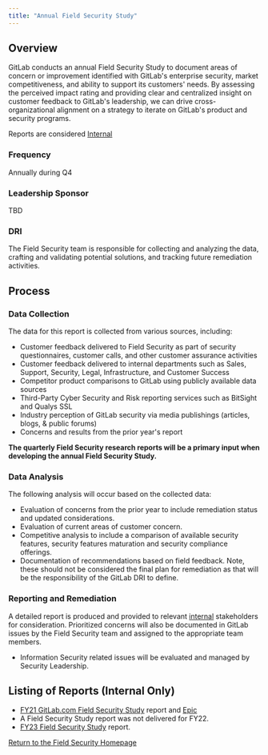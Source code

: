 ```yaml
---
title: "Annual Field Security Study"
---
```


## Overview

GitLab conducts an annual Field Security Study to document areas of concern or improvement identified with GitLab's enterprise security, market competitiveness, and ability to support its customers' needs. By assessing the perceived impact rating and providing clear and centralized insight on customer feedback to GitLab's leadership, we can drive cross-organizational alignment on a strategy to iterate on GitLab's product and security programs.

Reports are considered [Internal](/handbook/communication/confidentiality-levels/#internal)

### Frequency

Annually during Q4

### Leadership Sponsor

TBD

### DRI

The Field Security team is responsible for collecting and analyzing the data, crafting and validating potential solutions, and tracking future remediation activities.

## Process

### Data Collection

The data for this report is collected from various sources, including:

- Customer feedback delivered to Field Security as part of security questionnaires, customer calls, and other customer assurance activities
- Customer feedback delivered to internal departments such as Sales, Support, Security, Legal, Infrastructure, and Customer Success
- Competitor product comparisons to GitLab using publicly available data sources
- Third-Party Cyber Security and Risk reporting services such as BitSight and Qualys SSL
- Industry perception of GitLab security via media publishings (articles, blogs, & public forums)
- Concerns and results from the prior year's report

**The quarterly Field Security research reports will be a primary input when developing the annual Field Security Study.**

### Data Analysis

The following analysis will occur based on the collected data:

- Evaluation of concerns from the prior year to include remediation status and updated considerations.
- Evaluation of current areas of customer concern.
- Competitive analysis to include a comparison of available security features, security features maturation and security compliance offerings.
- Documentation of recommendations based on field feedback. Note, these should not be considered the final plan for remediation as that will be the responsibility of the GitLab DRI to define.

### Reporting and Remediation

A detailed report is produced and provided to relevant [internal](/handbook/communication/confidentiality-levels/#internal) stakeholders for consideration. Prioritized concerns will also be documented in GitLab issues by the Field Security team and assigned to the appropriate team members.

- Information Security related issues will be evaluated and managed by Security Leadership.

## Listing of Reports (Internal Only)

- [FY21 GitLab.com Field Security Study](https://docs.google.com/document/d/1BN979fDYeOwIhKOvrMStyqj5ftDq1w0bc2urcsk3z8U/edit?usp=sharing) report and [Epic](https://gitlab.com/groups/gitlab-com/-/epics/957)
- A Field Security Study report was not delivered for FY22.
- [FY23 Field Security Study](https://docs.google.com/document/d/1QD55PuhfO15hWFaz7BoLiHLxMU7q3JuFJ5EbB57MH9s/edit) report.

<div class="d-grid gap-2 my-4">
<a href="https://handbook.gitlab.com/handbook/security/security-assurance/field-security/" class="btn bg-primary text-white btn-lg">Return to the Field Security Homepage</a>
</div>

